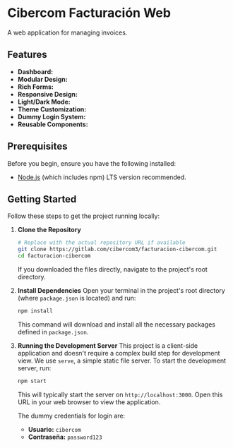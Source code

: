 # Cibercom Facturación Web

A web application for managing invoices.

## Features

*   **Dashboard:**
*   **Modular Design:**
*   **Rich Forms:**
*   **Responsive Design:**
*   **Light/Dark Mode:**
*   **Theme Customization:**
*   **Dummy Login System:**
*   **Reusable Components:**

## Prerequisites

Before you begin, ensure you have the following installed:
*   [Node.js](https://nodejs.org/) (which includes npm) LTS version recommended.

## Getting Started

Follow these steps to get the project running locally:

1.  **Clone the Repository**
    ```bash
    # Replace with the actual repository URL if available
    git clone https://gitlab.com/cibercom3/facturacion-cibercom.git
    cd facturacion-cibercom
    ```
    If you downloaded the files directly, navigate to the project's root directory.

2.  **Install Dependencies**
    Open your terminal in the project's root directory (where `package.json` is located) and run:
    ```bash
    npm install
    ```
    This command will download and install all the necessary packages defined in `package.json`.

3.  **Running the Development Server**
    This project is a client-side application and doesn't require a complex build step for development view. We use `serve`, a simple static file server.
    To start the development server, run:
    ```bash
    npm start
    ```
    This will typically start the server on `http://localhost:3000`. Open this URL in your web browser to view the application.

    The dummy credentials for login are:
    *   **Usuario:** `cibercom`
    *   **Contraseña:** `password123`

